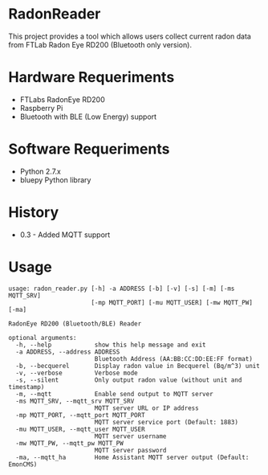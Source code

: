 # RadonReader

This project provides a tool which allows users collect current radon data from FTLab Radon Eye RD200 (Bluetooth only version).


# Hardware Requeriments
- FTLabs RadonEye RD200 
- Raspberry Pi 
- Bluetooth with BLE (Low Energy) support


# Software Requeriments
- Python 2.7.x 
- bluepy Python library


# History
- 0.3 - Added MQTT support


# Usage
<pre><code>usage: radon_reader.py [-h] -a ADDRESS [-b] [-v] [-s] [-m] [-ms MQTT_SRV]
                       [-mp MQTT_PORT] [-mu MQTT_USER] [-mw MQTT_PW] [-ma]

RadonEye RD200 (Bluetooth/BLE) Reader

optional arguments:
  -h, --help            show this help message and exit
  -a ADDRESS, --address ADDRESS
                        Bluetooth Address (AA:BB:CC:DD:EE:FF format)
  -b, --becquerel       Display radon value in Becquerel (Bq/m^3) unit
  -v, --verbose         Verbose mode
  -s, --silent          Only output radon value (without unit and timestamp)
  -m, --mqtt            Enable send output to MQTT server
  -ms MQTT_SRV, --mqtt_srv MQTT_SRV
                        MQTT server URL or IP address
  -mp MQTT_PORT, --mqtt_port MQTT_PORT
                        MQTT server service port (Default: 1883)
  -mu MQTT_USER, --mqtt_user MQTT_USER
                        MQTT server username
  -mw MQTT_PW, --mqtt_pw MQTT_PW
                        MQTT server password
  -ma, --mqtt_ha        Home Assistant MQTT server output (Default: EmonCMS)
 </code></pre>
